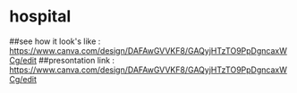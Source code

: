 # hospital
##see how it look's like : https://www.canva.com/design/DAFAwGVVKF8/GAQyjHTzTO9PpDgncaxWCg/edit
##presontation link : https://www.canva.com/design/DAFAwGVVKF8/GAQyjHTzTO9PpDgncaxWCg/edit
